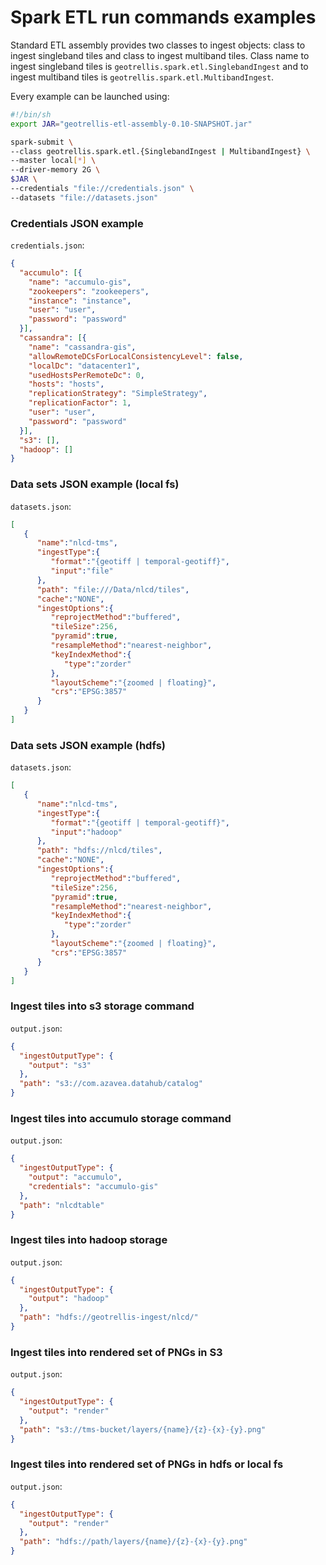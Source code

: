 # Spark ETL run commands examples

Standard ETL assembly provides two classes to ingest objects: class to ingest singleband tiles and class to ingest multiband tiles.
Class name to ingest singleband tiles is `geotrellis.spark.etl.SinglebandIngest` and to ingest multiband tiles is `geotrellis.spark.etl.MultibandIngest`.

Every example can be launched using:

```sh
#!/bin/sh
export JAR="geotrellis-etl-assembly-0.10-SNAPSHOT.jar"

spark-submit \
--class geotrellis.spark.etl.{SinglebandIngest | MultibandIngest} \
--master local[*] \
--driver-memory 2G \
$JAR \
--credentials "file://credentials.json" \
--datasets "file://datasets.json"
```

### Credentials JSON example

`credentials.json`:

```json
{
  "accumulo": [{
    "name": "accumulo-gis",
    "zookeepers": "zookeepers",
    "instance": "instance",
    "user": "user",
    "password": "password"
  }],
  "cassandra": [{
    "name": "cassandra-gis",
    "allowRemoteDCsForLocalConsistencyLevel": false,
    "localDc": "datacenter1",
    "usedHostsPerRemoteDc": 0,
    "hosts": "hosts",
    "replicationStrategy": "SimpleStrategy",
    "replicationFactor": 1,
    "user": "user",
    "password": "password"
  }],
  "s3": [],
  "hadoop": []
}
```

### Data sets JSON example (local fs)

`datasets.json`:

```json
[
   {  
      "name":"nlcd-tms",
      "ingestType":{  
         "format":"{geotiff | temporal-geotiff}",            
         "input":"file"
      },
      "path": "file:///Data/nlcd/tiles",
      "cache":"NONE",
      "ingestOptions":{           
         "reprojectMethod":"buffered",         
         "tileSize":256,         
         "pyramid":true,
         "resampleMethod":"nearest-neighbor",
         "keyIndexMethod":{  
            "type":"zorder"
         },
         "layoutScheme":"{zoomed | floating}",         
         "crs":"EPSG:3857"
      }
   }
]
```

### Data sets JSON example (hdfs)

`datasets.json`:

```json
[
   {  
      "name":"nlcd-tms",
      "ingestType":{  
         "format":"{geotiff | temporal-geotiff}",            
         "input":"hadoop"
      },
      "path": "hdfs://nlcd/tiles",
      "cache":"NONE",
      "ingestOptions":{           
         "reprojectMethod":"buffered",         
         "tileSize":256,         
         "pyramid":true,
         "resampleMethod":"nearest-neighbor",
         "keyIndexMethod":{  
            "type":"zorder"
         },
         "layoutScheme":"{zoomed | floating}",         
         "crs":"EPSG:3857"
      }
   }
]
```

### Ingest tiles into s3 storage command

`output.json`:

```json
{
  "ingestOutputType": {
    "output": "s3"
  },
  "path": "s3://com.azavea.datahub/catalog"
}
```

### Ingest tiles into accumulo storage command

`output.json`:

```json
{
  "ingestOutputType": {
    "output": "accumulo",
    "credentials": "accumulo-gis"
  },
  "path": "nlcdtable"
}
```

### Ingest tiles into hadoop storage

`output.json`:

```json
{
  "ingestOutputType": {
    "output": "hadoop"    
  },
  "path": "hdfs://geotrellis-ingest/nlcd/"
}
```

### Ingest tiles into rendered set of PNGs in S3

`output.json`:

```json
{
  "ingestOutputType": {
    "output": "render"    
  },
  "path": "s3://tms-bucket/layers/{name}/{z}-{x}-{y}.png"
}
```

### Ingest tiles into rendered set of PNGs in hdfs or local fs

`output.json`:

```json
{
  "ingestOutputType": {
    "output": "render"    
  },
  "path": "hdfs://path/layers/{name}/{z}-{x}-{y}.png"
}
```
